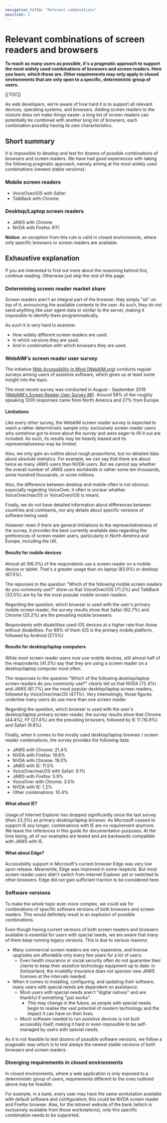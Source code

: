 ```yaml
---
navigation_title: "Relevant combinations"
position: 2
---
```


# Relevant combinations of screen readers and browsers

**To reach as many users as possible, it's a pragmatic approach to support the most widely used combinations of browsers and screen readers. Here you learn, which those are. Other requirements may only apply in closed environments that are only open to a specific, deterministic group of users.**

[[_TOC_]]

As web developers, we're aware of how hard it is to support all relevant devices, operating systems, and browsers. Adding screen readers to the mixture does not make things easier: a long list of screen readers can potentially be combined with another long list of browsers, each combination possibly having its own characteristics.

## Short summary

It is impossible to develop and test for dozens of possible combinations of browsers and screen readers. We have had good experiences with taking the following pragmatic approach, namely aiming at the most widely used combinations (newest stable versions):

### Mobile screen readers

- VoiceOver/iOS with Safari
- TalkBack with Chrome

### Desktop/Laptop screen readers

- JAWS with Chrome
- NVDA with Firefox (FF)

**Notice:** an exception from this rule is valid in closed environments, where only specific browsers or screen readers are available.

## Exhaustive explanation

If you are interested to find out more about the reasoning behind this, continue reading. Otherwise just skip the rest of this page.

### Determining screen reader market share

Screen readers aren't an integral part of the browser: they simply "sit" on top of it, announcing the available contents to the user. As such, they do not send anything like user agent data or similar to the server, making it impossible to identify them programmatically.

As such it is very hard to examine:

- How widely different screen readers are used.
- In which versions they are used.
- And in combination with which browsers they are used.

### WebAIM's screen reader user survey

The initiative [Web Accessibility In Mind (WebAIM.org)](https://webaim.org/) conducts regular surveys among users of assistive software, which gives us at least some insight into the topic.

The most recent survey was conducted in August - September 2019 ([WebAIM's Screen Reader User Survey #8](https://webaim.org/projects/screenreadersurvey8/)). Around 58% of the roughly speaking 1200 responses came from North America and 27% from Europe.

#### Limitations

Like every other survey, the WebAIM screen reader survey is expected to reach a rather deterministic sample only: exclusively screen reader users who somehow got to know about the survey and were eager to fill it out are included. As such, its results may be heavily biased and its representativeness may be limited.

Also, we only gain an outline about rough proportions, but no detailed data about absolute statistics. For example, we can say that there are about twice as many JAWS users than NVDA users. But we cannot say whether the overall number of JAWS users worldwide is rather some ten thousands, some hundred thousands, or some millions.

Also, the difference between desktop and mobile often is not obvious: especially regarding VoiceOver, it often is unclear whether VoiceOver/macOS or VoiceOver/iOS is meant.

Finally, we do not have detailed information about differences between countries and continents, nor any details about specific versions of software being used.

However: even if there are general limitations to the representativeness of the survey, it provides the best currently available data regarding the preferences of screen reader users, particularly in North America and Europe, including the UK.

#### Results for mobile devices

Almost all (86.3%) of the respondents use a screen reader on a mobile device or tablet. That's a greater usage than on laptop (83.9%) or desktop (67.5%).

The reponses to the question "Which of the following mobile screen readers do you commonly use?" show us that VoiceOver/iOS (71.2%) and TalkBack (33.0%) are by far the most popular mobile screen readers.

Regarding the question, which browser is used with the user's primary mobile screen reader, the survey results show that Safari (62.7%) and Chrome (25.2%) are the prevailing mobile browsers.

Respondents with disabilities used iOS devices at a higher rate than those without disabilities. For 69% of them iOS is the primary mobile platform, followed by Android (27.5%).

#### Results for desktop/laptop computers

While most screen reader users now use mobile devices, still almost half of the respondents (41.3%) say that they are using a screen reader on a desktop/laptop computer most often.

The responses to the question "Which of the following desktop/laptop screen readers do you commonly use?" clearly tell us that  NVDA (72.4%) and JAWS (61.7%) are the most popular desktop/laptop screen readers, followed by VoiceOver/macOS (47.1%). Very interestingly, those figures underline many users do use more than one screen reader.

Regarding the question, which browser is used with the user's desktop/laptop primary screen reader, the survey results show that Chrome (44.4%), FF (27.4%) are the prevailing browsers, followed by IE 11 (10.9%) and Safari (9.8%).

Finally, when it comes to the mostly used desktop/laptop browser / screen reader combinations, the survey provides the following data:

- JAWS with Chrome: 21.4%
- NVDA with Firefox: 19.6%
- NVDA with Chrome: 18.0%
- JAWS with IE: 11.5%
- VoiceOver/macOS with Safari: 9.1%
- JAWS with Firefox: 5.9%
- VoiceOver with Chrome: 3.0%
- NVDA with IE: 1.2%
- Other combinations: 10.4%

#### What about IE?

Usage of Internet Explorer has dropped significantly since the last survey (then 23.3%) as primary desktop/laptop browser. As Microsoft ceased to support IE any longer, combinations with IE are no requirement anymore. We leave the references in this guide for documentation purposes. At the time being, all of our examples are tested and are backwards compatible with JAWS with IE.

#### What about Edge?

Accessibility support in Microsoft's current browser Edge was very low upon release. Meanwhile, Edge was improved in some respects. But most screen reader users didn't switch from Internet Explorer yet or switched to other browsers. Edge did not gain sufficient traction to be considered here.

### Software versions

To make the whole topic even more complex, we could ask for combinations of specific software versions of both browsers and screen readers. This would definitely result in an explosion of possible combinations.

Even though having current versions of both screen readers and browsers available is essential for users with special needs, we are aware that many of them keep running legacy versions. This is due to various reasons:

- Many commercial screen readers are very expensive, and license upgrades are affordable only every few years for a lot of users.
    - Even health insurance or social security often do not guarantee their clients to keep their assistive technology equipment up to date: in Switzerland, the invalidity insurance does not sponsor new JAWS licenses at the intervals needed.
- When it comes to installing, configuring, and updating their software, many users with special needs are dependent on assistance.
    - Most users with special needs aren't "digital natives" and are thankful if something "just works".
        - This may change in the future, as people with special needs begin to realise the vast potential of modern technology and the impact it can have on their lives.
    - Much software needed to run assistive devices is not built accessibly itself, making it hard or even impossible to be self-managed by users with special needs.

As it is not feasible to test dozens of possible software versions, we follow a pragmatic way which is to test always the newest stable versions of both browsers and screen readers.

### Diverging requirements in closed environments

In closed environments, where a web application is only exposed to a deterministic group of users, requirements different to the ones outlined above may be feasible.

For example, in a bank, every user may have the same workstation available with default software and configuration; this could be NVDA screen reader and Firefox browser. Alas, for the intranet website of the bank (which is exclusively available from those workstations), only this specific combination needs to be supported.
